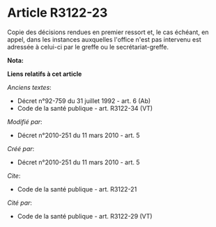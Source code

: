 # Article R3122-23

Copie des décisions rendues en premier ressort et, le cas échéant, en appel, dans les instances auxquelles l'office n'est pas
intervenu est adressée à celui-ci par le greffe ou le secrétariat-greffe.

**Nota:**



**Liens relatifs à cet article**

_Anciens textes_:

  - Décret n°92-759 du 31 juillet 1992 - art. 6 (Ab)
  - Code de la santé publique - art. R3122-34 (VT)

_Modifié par_:

  - Décret n°2010-251 du 11 mars 2010 - art. 5

_Créé par_:

  - Décret n°2010-251 du 11 mars 2010 - art. 5

_Cite_:

  - Code de la santé publique - art. R3122-21

_Cité par_:

  - Code de la santé publique - art. R3122-29 (VT)
